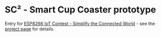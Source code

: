 # SC² - Smart Cup Coaster prototype
Entry for [ESP8266 IoT Contest - Simplify the Connected World](https://www.hackster.io/contests/ESP8266) -
see the [project page](https://www.hackster.io/3magku/sc-smart-cup-coaster-f126f0) for details.
